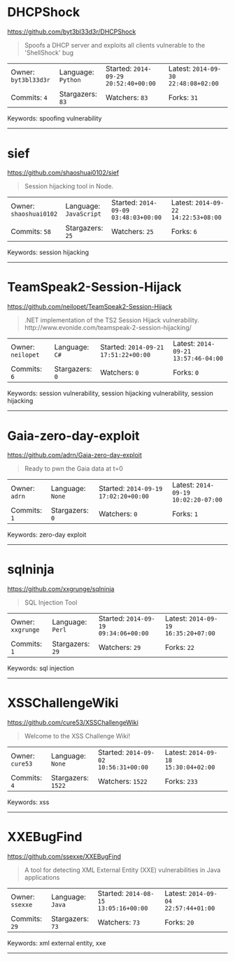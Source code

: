 # DHCPShock

https://github.com/byt3bl33d3r/DHCPShock
<blockquote>
Spoofs a DHCP server and exploits all clients vulnerable to the 'ShellShock' bug
</blockquote>

<table><tr>
<tr><td>Owner: <code>byt3bl33d3r</code></td>
    <td>Language: <code>Python</code></td>
    <td>Started: <code>2014-09-29 20:52:40+00:00</code></td>
    <td>Latest: <code>2014-09-30 22:48:08+02:00</code></td></tr>
<tr><td>Commits: <code>4</code></td>
    <td>Stargazers: <code>83</code></td>
    <td>Watchers: <code>83</code></td>
    <td>Forks: <code>31</code></td></tr>
</table>
Keywords: spoofing vulnerability

---

# sief

https://github.com/shaoshuai0102/sief
<blockquote>
Session hijacking tool in Node.
</blockquote>

<table><tr>
<tr><td>Owner: <code>shaoshuai0102</code></td>
    <td>Language: <code>JavaScript</code></td>
    <td>Started: <code>2014-09-09 03:48:03+00:00</code></td>
    <td>Latest: <code>2014-09-22 14:22:53+08:00</code></td></tr>
<tr><td>Commits: <code>58</code></td>
    <td>Stargazers: <code>25</code></td>
    <td>Watchers: <code>25</code></td>
    <td>Forks: <code>6</code></td></tr>
</table>
Keywords: session hijacking

---

# TeamSpeak2-Session-Hijack

https://github.com/neilopet/TeamSpeak2-Session-Hijack
<blockquote>
.NET implementation of the TS2 Session Hijack vulnerability.  http://www.evonide.com/teamspeak-2-session-hijacking/
</blockquote>

<table><tr>
<tr><td>Owner: <code>neilopet</code></td>
    <td>Language: <code>C#</code></td>
    <td>Started: <code>2014-09-21 17:51:22+00:00</code></td>
    <td>Latest: <code>2014-09-21 13:57:46-04:00</code></td></tr>
<tr><td>Commits: <code>6</code></td>
    <td>Stargazers: <code>0</code></td>
    <td>Watchers: <code>0</code></td>
    <td>Forks: <code>0</code></td></tr>
</table>
Keywords: session vulnerability, session hijacking vulnerability, session hijacking

---

# Gaia-zero-day-exploit

https://github.com/adrn/Gaia-zero-day-exploit
<blockquote>
Ready to pwn the Gaia data at t=0
</blockquote>

<table><tr>
<tr><td>Owner: <code>adrn</code></td>
    <td>Language: <code>None</code></td>
    <td>Started: <code>2014-09-19 17:02:20+00:00</code></td>
    <td>Latest: <code>2014-09-19 10:02:20-07:00</code></td></tr>
<tr><td>Commits: <code>1</code></td>
    <td>Stargazers: <code>0</code></td>
    <td>Watchers: <code>0</code></td>
    <td>Forks: <code>1</code></td></tr>
</table>
Keywords: zero-day exploit

---

# sqlninja

https://github.com/xxgrunge/sqlninja
<blockquote>
SQL Injection Tool
</blockquote>

<table><tr>
<tr><td>Owner: <code>xxgrunge</code></td>
    <td>Language: <code>Perl</code></td>
    <td>Started: <code>2014-09-19 09:34:06+00:00</code></td>
    <td>Latest: <code>2014-09-19 16:35:20+07:00</code></td></tr>
<tr><td>Commits: <code>1</code></td>
    <td>Stargazers: <code>29</code></td>
    <td>Watchers: <code>29</code></td>
    <td>Forks: <code>22</code></td></tr>
</table>
Keywords: sql injection

---

# XSSChallengeWiki

https://github.com/cure53/XSSChallengeWiki
<blockquote>
Welcome to the XSS Challenge Wiki!
</blockquote>

<table><tr>
<tr><td>Owner: <code>cure53</code></td>
    <td>Language: <code>None</code></td>
    <td>Started: <code>2014-09-02 10:56:31+00:00</code></td>
    <td>Latest: <code>2014-09-18 15:30:04+02:00</code></td></tr>
<tr><td>Commits: <code>4</code></td>
    <td>Stargazers: <code>1522</code></td>
    <td>Watchers: <code>1522</code></td>
    <td>Forks: <code>233</code></td></tr>
</table>
Keywords: xss

---

# XXEBugFind

https://github.com/ssexxe/XXEBugFind
<blockquote>
A tool for detecting XML External Entity (XXE) vulnerabilities in Java applications
</blockquote>

<table><tr>
<tr><td>Owner: <code>ssexxe</code></td>
    <td>Language: <code>Java</code></td>
    <td>Started: <code>2014-08-15 13:05:16+00:00</code></td>
    <td>Latest: <code>2014-09-04 22:57:44+01:00</code></td></tr>
<tr><td>Commits: <code>29</code></td>
    <td>Stargazers: <code>73</code></td>
    <td>Watchers: <code>73</code></td>
    <td>Forks: <code>20</code></td></tr>
</table>
Keywords: xml external entity, xxe

---

